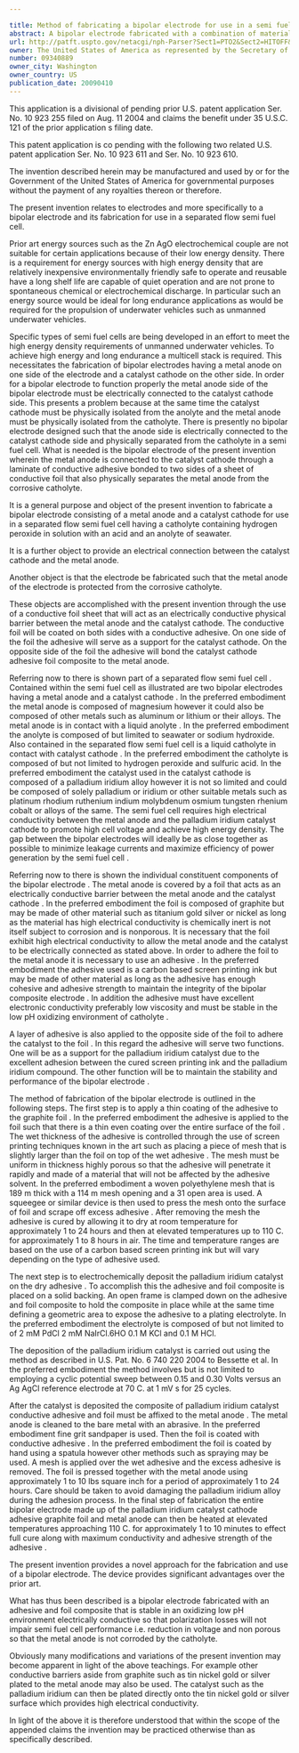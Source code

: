 ```yaml
---

title: Method of fabricating a bipolar electrode for use in a semi fuel cell
abstract: A bipolar electrode fabricated with a combination of materials that will physically separate the catholyte from the metal anode of the electrode while providing high electrical conductivity between the metal anode and the catalyst cathode. This is accomplished by layering the catalyst cathode over a composite of conductive adhesive and conductive foil that is then affixed to the metal anode.
url: http://patft.uspto.gov/netacgi/nph-Parser?Sect1=PTO2&Sect2=HITOFF&p=1&u=%2Fnetahtml%2FPTO%2Fsearch-adv.htm&r=1&f=G&l=50&d=PALL&S1=09340889&OS=09340889&RS=09340889
owner: The United States of America as represented by the Secretary of the Navy
number: 09340889
owner_city: Washington
owner_country: US
publication_date: 20090410
---
```

This application is a divisional of pending prior U.S. patent application Ser. No. 10 923 255 filed on Aug. 11 2004 and claims the benefit under 35 U.S.C. 121 of the prior application s filing date.

This patent application is co pending with the following two related U.S. patent application Ser. No. 10 923 611 and Ser. No. 10 923 610.

The invention described herein may be manufactured and used by or for the Government of the United States of America for governmental purposes without the payment of any royalties thereon or therefore.

The present invention relates to electrodes and more specifically to a bipolar electrode and its fabrication for use in a separated flow semi fuel cell.

Prior art energy sources such as the Zn AgO electrochemical couple are not suitable for certain applications because of their low energy density. There is a requirement for energy sources with high energy density that are relatively inexpensive environmentally friendly safe to operate and reusable have a long shelf life are capable of quiet operation and are not prone to spontaneous chemical or electrochemical discharge. In particular such an energy source would be ideal for long endurance applications as would be required for the propulsion of underwater vehicles such as unmanned underwater vehicles.

Specific types of semi fuel cells are being developed in an effort to meet the high energy density requirements of unmanned underwater vehicles. To achieve high energy and long endurance a multicell stack is required. This necessitates the fabrication of bipolar electrodes having a metal anode on one side of the electrode and a catalyst cathode on the other side. In order for a bipolar electrode to function properly the metal anode side of the bipolar electrode must be electrically connected to the catalyst cathode side. This presents a problem because at the same time the catalyst cathode must be physically isolated from the anolyte and the metal anode must be physically isolated from the catholyte. There is presently no bipolar electrode designed such that the anode side is electrically connected to the catalyst cathode side and physically separated from the catholyte in a semi fuel cell. What is needed is the bipolar electrode of the present invention wherein the metal anode is connected to the catalyst cathode through a laminate of conductive adhesive bonded to two sides of a sheet of conductive foil that also physically separates the metal anode from the corrosive catholyte.

It is a general purpose and object of the present invention to fabricate a bipolar electrode consisting of a metal anode and a catalyst cathode for use in a separated flow semi fuel cell having a catholyte containing hydrogen peroxide in solution with an acid and an anolyte of seawater.

It is a further object to provide an electrical connection between the catalyst cathode and the metal anode.

Another object is that the electrode be fabricated such that the metal anode of the electrode is protected from the corrosive catholyte.

These objects are accomplished with the present invention through the use of a conductive foil sheet that will act as an electrically conductive physical barrier between the metal anode and the catalyst cathode. The conductive foil will be coated on both sides with a conductive adhesive. On one side of the foil the adhesive will serve as a support for the catalyst cathode. On the opposite side of the foil the adhesive will bond the catalyst cathode adhesive foil composite to the metal anode.

Referring now to there is shown part of a separated flow semi fuel cell . Contained within the semi fuel cell as illustrated are two bipolar electrodes having a metal anode and a catalyst cathode . In the preferred embodiment the metal anode is composed of magnesium however it could also be composed of other metals such as aluminum or lithium or their alloys. The metal anode is in contact with a liquid anolyte . In the preferred embodiment the anolyte is composed of but limited to seawater or sodium hydroxide. Also contained in the separated flow semi fuel cell is a liquid catholyte in contact with catalyst cathode . In the preferred embodiment the catholyte is composed of but not limited to hydrogen peroxide and sulfuric acid. In the preferred embodiment the catalyst used in the catalyst cathode is composed of a palladium iridium alloy however it is not so limited and could be composed of solely palladium or iridium or other suitable metals such as platinum rhodium ruthenium indium molybdenum osmium tungsten rhenium cobalt or alloys of the same. The semi fuel cell requires high electrical conductivity between the metal anode and the palladium iridium catalyst cathode to promote high cell voltage and achieve high energy density. The gap between the bipolar electrodes will ideally be as close together as possible to minimize leakage currents and maximize efficiency of power generation by the semi fuel cell .

Referring now to there is shown the individual constituent components of the bipolar electrode . The metal anode is covered by a foil that acts as an electrically conductive barrier between the metal anode and the catalyst cathode . In the preferred embodiment the foil is composed of graphite but may be made of other material such as titanium gold silver or nickel as long as the material has high electrical conductivity is chemically inert is not itself subject to corrosion and is nonporous. It is necessary that the foil exhibit high electrical conductivity to allow the metal anode and the catalyst to be electrically connected as stated above. In order to adhere the foil to the metal anode it is necessary to use an adhesive . In the preferred embodiment the adhesive used is a carbon based screen printing ink but may be made of other material as long as the adhesive has enough cohesive and adhesive strength to maintain the integrity of the bipolar composite electrode . In addition the adhesive must have excellent electronic conductivity preferably low viscosity and must be stable in the low pH oxidizing environment of catholyte .

A layer of adhesive is also applied to the opposite side of the foil to adhere the catalyst to the foil . In this regard the adhesive will serve two functions. One will be as a support for the palladium iridium catalyst due to the excellent adhesion between the cured screen printing ink and the palladium iridium compound. The other function will be to maintain the stability and performance of the bipolar electrode .

The method of fabrication of the bipolar electrode is outlined in the following steps. The first step is to apply a thin coating of the adhesive to the graphite foil . In the preferred embodiment the adhesive is applied to the foil such that there is a thin even coating over the entire surface of the foil . The wet thickness of the adhesive is controlled through the use of screen printing techniques known in the art such as placing a piece of mesh that is slightly larger than the foil on top of the wet adhesive . The mesh must be uniform in thickness highly porous so that the adhesive will penetrate it rapidly and made of a material that will not be affected by the adhesive solvent. In the preferred embodiment a woven polyethylene mesh that is 189 m thick with a 114 m mesh opening and a 31 open area is used. A squeegee or similar device is then used to press the mesh onto the surface of foil and scrape off excess adhesive . After removing the mesh the adhesive is cured by allowing it to dry at room temperature for approximately 1 to 24 hours and then at elevated temperatures up to 110 C. for approximately 1 to 8 hours in air. The time and temperature ranges are based on the use of a carbon based screen printing ink but will vary depending on the type of adhesive used.

The next step is to electrochemically deposit the palladium iridium catalyst on the dry adhesive . To accomplish this the adhesive and foil composite is placed on a solid backing. An open frame is clamped down on the adhesive and foil composite to hold the composite in place while at the same time defining a geometric area to expose the adhesive to a plating electrolyte. In the preferred embodiment the electrolyte is composed of but not limited to of 2 mM PdCl 2 mM NaIrCl.6HO 0.1 M KCl and 0.1 M HCl.

The deposition of the palladium iridium catalyst is carried out using the method as described in U.S. Pat. No. 6 740 220 2004 to Bessette et al. In the preferred embodiment the method involves but is not limited to employing a cyclic potential sweep between 0.15 and 0.30 Volts versus an Ag AgCl reference electrode at 70 C. at 1 mV s for 25 cycles.

After the catalyst is deposited the composite of palladium iridium catalyst conductive adhesive and foil must be affixed to the metal anode . The metal anode is cleaned to the bare metal with an abrasive. In the preferred embodiment fine grit sandpaper is used. Then the foil is coated with conductive adhesive . In the preferred embodiment the foil is coated by hand using a spatula however other methods such as spraying may be used. A mesh is applied over the wet adhesive and the excess adhesive is removed. The foil is pressed together with the metal anode using approximately 1 to 10 lbs square inch for a period of approximately 1 to 24 hours. Care should be taken to avoid damaging the palladium iridium alloy during the adhesion process. In the final step of fabrication the entire bipolar electrode made up of the palladium iridium catalyst cathode adhesive graphite foil and metal anode can then be heated at elevated temperatures approaching 110 C. for approximately 1 to 10 minutes to effect full cure along with maximum conductivity and adhesive strength of the adhesive .

The present invention provides a novel approach for the fabrication and use of a bipolar electrode. The device provides significant advantages over the prior art.

What has thus been described is a bipolar electrode fabricated with an adhesive and foil composite that is stable in an oxidizing low pH environment electrically conductive so that polarization losses will not impair semi fuel cell performance i.e. reduction in voltage and non porous so that the metal anode is not corroded by the catholyte.

Obviously many modifications and variations of the present invention may become apparent in light of the above teachings. For example other conductive barriers aside from graphite such as tin nickel gold or silver plated to the metal anode may also be used. The catalyst such as the palladium iridium can then be plated directly onto the tin nickel gold or silver surface which provides high electrical conductivity.

In light of the above it is therefore understood that within the scope of the appended claims the invention may be practiced otherwise than as specifically described.

